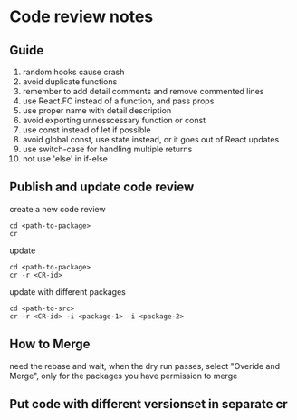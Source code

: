 # Code review notes

## Guide

1. random hooks cause crash
2. avoid duplicate functions
3. remember to add detail comments and remove commented lines
4. use React.FC instead of a function, and pass props
5. use proper name with detail description
6. avoid exporting unnesscessary function or const
7. use const instead of let if possible
8. avoid global const, use state instead, or it goes out of React updates
9. use switch-case for handling multiple returns
10. not use 'else' in if-else

## Publish and update code review
create a new code review
```
cd <path-to-package>
cr
```
update
```
cd <path-to-package>
cr -r <CR-id>
```
update with different packages
```
cd <path-to-src>
cr -r <CR-id> -i <package-1> -i <package-2>
```

## How to Merge
need the rebase and wait, when the dry run passes, select "Overide and Merge", only for the packages you have permission to merge

## Put code with different versionset in separate cr
